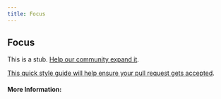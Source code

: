 ```yaml
---
title: Focus
---
```


## Focus

This is a stub. [Help our community expand it](https://github.com/freeCodeCamp/guide-articles/tree/master/articles/CSS/Selectors/Pseudo/Focus/index.md).

[This quick style guide will help ensure your pull request gets accepted](https://github.com/freeCodeCamp/guide-articles/blob/master/README.md).

<!-- The article goes here, in GitHub-flavored Markdown. Feel free to add YouTube videos, images, and CodePen/JSBin embeds  -->

#### More Information:
<!-- Please add any articles you think might be helpful to read before writing the article -->


